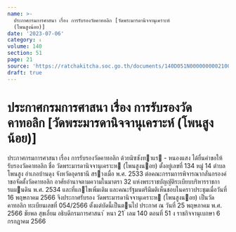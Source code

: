 ```yaml
---
name: >-
  ประกาศกรมการศาสนา เรื่อง การรับรองวัดคาทอลิก [วัดพระมารดานิจจานุเคราะห์
  (โพนสูงน้อย)]
date: '2023-07-06'
category: ง
volume: 140
section: 51
page: 21
source: 'https://ratchakitcha.soc.go.th/documents/140D051N0000000002100.pdf'
draft: true
---
```


# ประกาศกรมการศาสนา เรื่อง การรับรองวัดคาทอลิก [วัดพระมารดานิจจานุเคราะห์ (โพนสูงน้อย)]

ประกาศกรมการศาสนา เรื่อง การรับรองวัดคาทอลิก ด้วยมิซซังทาแร - หนองแสง ได้ยื่นคําขอให้รับรองวัดคาทอลิก ชื่อ วัดพระมารดานิจจานุเคราะห (โพนสูงนอย) ตั้งอยู่เลขที่ 134 หมู่ 14 ตําบลโพนสูง อําเภอบ้านดุง จังหวัดอุดรธานี สรางเมื่อ พ.ศ. 2533 ต่อคณะกรรมการพิจารณากลั่นกรองคําขอจัดตั้งวัดคาทอลิก อาศัยอํานาจตามความในมาตรา 32 แห่งพระราชบัญญัติระเบียบบริหารราชการแผนดิน พ.ศ. 2534 และที่แกไขเพิ่มเติม และคณะรัฐมนตรีมีมติเห็นชอบในคราวประชุมเมื่อวันที่ 16 พฤษภาคม 2566 จึงประกาศรับรอง วัดพระมารดานิจจานุเคราะห (โพนสูงนอย) เป็นวัดคาทอลิก ทะเบียนเลขที่ 054/2566 ตั้งแต่บัดนี้เป็นตนไป ประกาศ ณ วันที่ 25 พฤษภาคม พ.ศ. 2566 ชัยพล สุขเอี่ยม อธิบดีกรมการศาสนา ้ หนา 21 ่ เลม 140 ตอนที่ 51 ง ราชกิจจานุเบกษา 6 กรกฎาคม 2566
